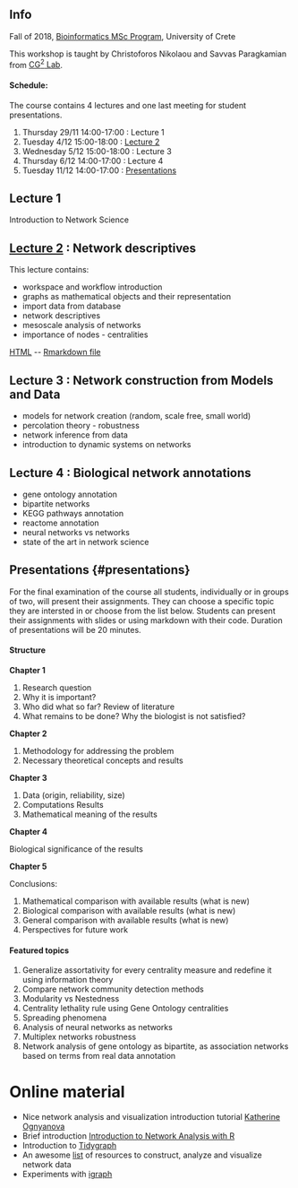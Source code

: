## Info

Fall of 2018, [Bioinformatics MSc Program](https://bioinfo-grad.gr), University of Crete

This workshop is taught by Christoforos Nikolaou and Savvas Paragkamian from [CG<sup>2</sup> Lab](https://computational-genomics-uoc.weebly.com).

#### Schedule:

The course contains 4 lectures and one last meeting for student presentations.

1. Thursday 29/11 14:00-17:00 : Lecture 1
2. Tuesday 4/12 15:00-18:00 : [Lecture 2](workshop_1.html)
3. Wednesday 5/12 15:00-18:00 : Lecture 3
4. Thursday 6/12 14:00-17:00 : Lecture 4
5. Tuesday 11/12 14:00-17:00 : [Presentations](#presentations)

## Lecture 1

Introduction to Network Science

## [Lecture 2](workshop_1.html) : Network descriptives

This lecture contains: 

* workspace and workflow introduction
* graphs as mathematical objects and their representation
* import data from database
* network descriptives
* mesoscale analysis of networks
* importance of nodes - centralities

[HTML](workshop_1.html) -- [Rmarkdown file](workshop_1.Rmd)

## Lecture 3 : Network construction from Models and Data

* models for network creation (random, scale free, small world)
* percolation theory - robustness
* network inference from data
* introduction to dynamic systems on networks

## Lecture 4  : Biological network annotations 

* gene ontology annotation
* bipartite networks
* KEGG pathways annotation
* reactome annotation
* neural networks vs networks
* state of the art in network science

## Presentations {#presentations}

For the final examination of the course all students, individually or in groups of two, will present their assignments. They can choose a specific topic they are intersted in or choose from the list below. Students can present their assignments with slides or using markdown with their code. Duration of presentations will be 20 minutes.

#### Structure

**Chapter 1** 

1. Research question
2. Why it is important?
3. Who did what so far?  Review of literature
4. What remains to be done? Why the biologist is not satisfied?

**Chapter 2**

1. Methodology for addressing the problem
2. Necessary theoretical concepts and results

**Chapter 3**

1. Data (origin, reliability, size)
2. Computations Results 
3. Mathematical meaning of the results 

**Chapter 4**

Biological significance of the results 

**Chapter 5**

Conclusions:

1. Mathematical comparison with available results (what is new)
2. Biological comparison with available results (what is new)
3. General comparison with available results (what is new)
4. Perspectives for future work 


#### Featured topics 

1. Generalize assortativity for every centrality measure and redefine it using information theory
2. Compare network community detection methods
3. Modularity vs Nestedness
4. Centrality lethality rule using Gene Ontology centralities
5. Spreading phenomena
6. Analysis of neural networks as networks
7. Multiplex networks robustness
8. Network analysis of gene ontology as bipartite, as association networks based on terms from real data annotation


# Online material

* Nice network analysis and visualization introduction tutorial [Katherine Ognyanova](http://kateto.net/network-visualization)
* Brief introduction [Introduction to Network Analysis with R](https://www.jessesadler.com/post/network-analysis-with-r/)
* Introduction to [Tidygraph](https://www.data-imaginist.com/2017/introducing-tidygraph/)
* An awesome [list](https://github.com/briatte/awesome-network-analysis) of resources to construct, analyze and visualize network data
* Experiments with [igraph](https://www.r-bloggers.com/experiments-with-igraph/)

  